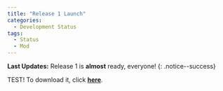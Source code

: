 ```yaml
---
title: "Release 1 Launch"
categories:
  - Development Status
tags:
  - Status
  - Mod
---
```


**Last Updates:** Release 1 is **almost** ready, everyone!
{: .notice--success}

TEST! To download it, click <a href="../../assets/Releases/Null.zip">**here**</a>.

<script type='text/javascript' src='https://storage.ko-fi.com/cdn/widget/Widget_2.js'></script><script type='text/javascript'>kofiwidget2.init('Support Me on Ko-fi', '#000000', 'J3J146LLW');kofiwidget2.draw();</sc
